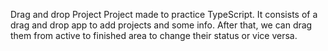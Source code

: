 Drag and drop Project
Project made to practice TypeScript. It consists of a drag and drop app to add projects and some info. 
After that, we can drag them from active to finished area to change their status or vice versa.
